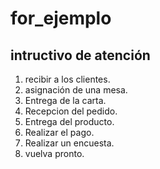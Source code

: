 # for_ejemplo

## intructivo de atención 
1. recibir a los clientes.
2. asignación de una mesa. 
3. Entrega de la carta. 
4. Recepcion del pedido.
5. Entrega del producto. 
6. Realizar el pago. 
7. Realizar un encuesta.
8. vuelva pronto. 